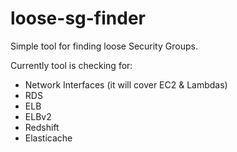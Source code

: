 # loose-sg-finder
Simple tool for finding loose Security Groups.

Currently tool is checking for: 
 - Network Interfaces (it will cover EC2 & Lambdas)
 - RDS
 - ELB
 - ELBv2
 - Redshift
 - Elasticache
